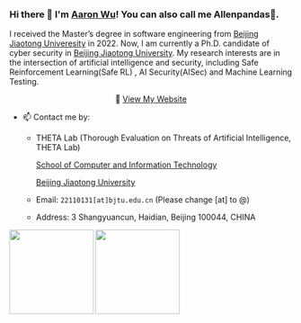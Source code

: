 ### Hi there 👋 I'm [Aaron Wu](https://github.com/Allenpandas)! You can also call me Allenpandas🐼.

I  received the Master’s degree in software engineering from [Beijing Jiaotong Univeresity](https://www.bjtu.edu.cn/) in 2022. Now, I am currently a Ph.D. candidate of cyber security in [Beijing Jiaotong University](https://www.bjtu.edu.cn/). My research interests are in the intersection of artificial intelligence and security, including Safe Reinforcement Learning(Safe RL) ,  AI Security(AISec) and Machine Learning Testing.

<p align="center"> 🔭 <a href="https://github.com/Allenpandas" target="_blank">View My Website</a></p>



- 📫 Contact me by:

  - THETA Lab (Thorough Evaluation on Threats of Artificial Intelligence, THETA Lab) 

    [School of Computer and Information Technology](http://scit.bjtu.edu.cn/)

    [Beijing Jiaotong University](https://www.bjtu.edu.cn/)

  - Email: `22110131[at]bjtu.edu.cn` (Please change [at] to @)
  - Address: 3 Shangyuancun, Haidian, Beijing 100044, CHINA



<a href="https://github.com/Allenpandas/github-readme-stats">
  <img align="left" height="150px" src="https://github-readme-stats.vercel.app/api?username=Allenpandas&repo=github-readme-stats&hide=contribs" />
</a>
<a href="https://github.com/Allenpandas/convoychat">
  <img align="left" height="150px" src="https://github-readme-stats.vercel.app/api/top-langs/?username=Allenpandas&layout=compact" />
</a>
